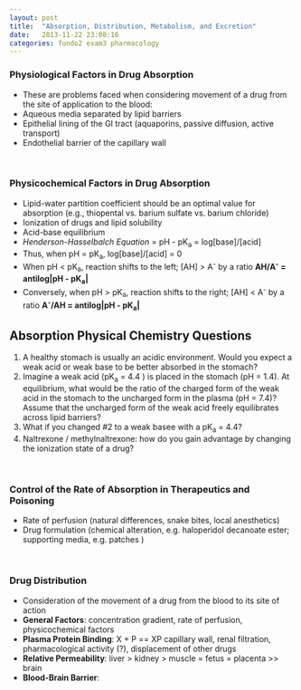 ```yaml
---
layout: post
title:  "Absorption, Distribution, Metabolism, and Excretion"
date:   2013-11-22 23:08:16
categories: fundo2 exam3 pharmacology
---
```


### Physiological Factors in Drug Absorption
- These are problems faced when considering movement of a drug from the site of application to the blood:
- Aqueous media separated by lipid barriers
- Epithelial lining of the GI tract (aquaporins, passive diffusion, active transport)
- Endothelial barrier of the capillary wall

<span><br></span>
### Physicochemical Factors in Drug Absorption
- Lipid-water partition coefficient should be an optimal value for absorption (e.g., thiopental vs. barium sulfate vs. barium chloride)
- Ionization of drugs and lipid solubility
- Acid-base equilibrium
- *Henderson-Hasselbalch Equation* = pH - pK<sub>a</sub> = log\[base\]/\[acid\]
- Thus, when pH = pK<sub>a</sub>, log\[base\]/\[acid\] = 0
- When pH < pK<sub>a</sub>, reaction shifts to the left; \[AH\] > A<sup>-</sup> by a ratio **AH/A<sup>-</sup> = antilog|pH - pK<sub>a</sub>|**
- Conversely, when pH > pK<sub>a</sub>, reaction shifts to the right; \[AH\] < A<sup>-</sup> by a ratio **A<sup>-</sup>/AH = antilog|pH - pK<sub>a</sub>|**

## Absorption Physical Chemistry Questions
1. A healthy stomach is usually an acidic environment. Would you expect a weak acid or weak base to be better absorbed in the stomach?
2. Imagine a weak acid \(pK<sub>a</sub> = 4.4 \) is placed in the stomach \(pH = 1.4\). At equilibrium, what would be the ratio of the charged form of the weak acid in the stomach to the uncharged form in the plasma \(pH = 7.4\)? Assume that the uncharged form of the weak acid freely equilibrates across lipid barriers?
3. What if you changed #2 to a weak basee with a pK<sub>a</sub> = 4.4?
4. Naltrexone / methylnaltrexone: how do you gain advantage by changing the ionization state of a drug?

<span><br></span>
### Control of the Rate of Absorption in Therapeutics and Poisoning
- Rate of perfusion \(natural differences, snake bites, local anesthetics\)
- Drug formulation \(chemical alteration, e.g. haloperidol decanoate ester; supporting media, e.g. patches \)

<span><br></span>
### Drug Distribution
- Consideration of the movement of a drug from the blood to its site of action
- **General Factors**: concentration gradient, rate of perfusion, physicochemical factors
- **Plasma Protein Binding**: X + P == XP capillary wall, renal filtration, pharmacological activity (?), displacement of other drugs
- **Relative Permeability**: liver > kidney > muscle = fetus = placenta >> brain
- **Blood-Brain Barrier**: 